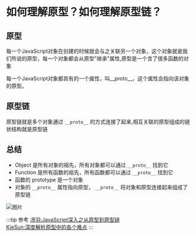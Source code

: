 # 如何理解原型？如何理解原型链？
## 原型
每一个JavaScript对象在创建的时候就会与之关联另一个对象，这个对象就是我们所说的原型，每一个对象都会从原型"继承"属性,原型是一个含了很多函数的对象

每一个JavaScript对象都具有的一个属性，叫__proto__，这个属性会指向该对象的原型。

## 原型链
原型链就是多个对象通过 ``__proto__`` 的方式连接了起来,相互关联的原型组成的链状结构就是原型链

## 总结
* Object 是所有对象的祖先，所有对象都可以通过 ``__proto__`` 找到它
* Function 是所有函数的祖先，所有函数都可以通过 ``__proto__`` 找到它
* 函数的 prototype 是一个对象
* 对象的 ``__proto__`` 属性指向原型， ``__proto__`` 将对象和原型连接起来组成了原型链

![图片](http://img.cdn.sugarat.top/mdImg/MTU4Mzg0NDg5ODg5Mg==583844898892)

:::tip 参考
[冴羽:JavaScript深入之从原型到原型链](https://github.com/mqyqingfeng/Blog/issues/2)<br/>
[KieSun:深度解析原型中的各个难点](https://github.com/KieSun/Dream/issues/2)
:::